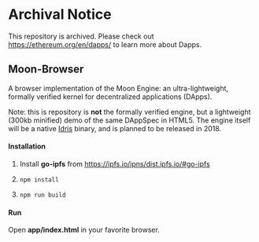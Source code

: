 # Archival Notice
This repository is archived. Please check out https://ethereum.org/en/dapps/ to learn more about Dapps.

## Moon-Browser

A browser implementation of the Moon Engine: an ultra-lightweight, formally verified kernel for decentralized applications (DApps). 

Note: this is repository is **not** the formally verified engine, but a lightweight (300kb minified) demo of the same DAppSpec in HTML5. The engine itself will be a native [Idris](https://www.idris-lang.org/) binary, and is planned to be released in 2018. 

#### Installation

1. Install **go-ipfs** from https://ipfs.io/ipns/dist.ipfs.io/#go-ipfs

2. `npm install`

3. `npm run build`

#### Run

Open **app/index.html** in your favorite browser.
